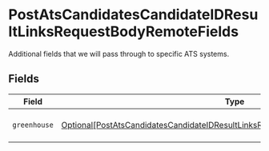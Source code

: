 # PostAtsCandidatesCandidateIDResultLinksRequestBodyRemoteFields

Additional fields that we will pass through to specific ATS systems.


## Fields

| Field                                                                                                                                                                                     | Type                                                                                                                                                                                      | Required                                                                                                                                                                                  | Description                                                                                                                                                                               |
| ----------------------------------------------------------------------------------------------------------------------------------------------------------------------------------------- | ----------------------------------------------------------------------------------------------------------------------------------------------------------------------------------------- | ----------------------------------------------------------------------------------------------------------------------------------------------------------------------------------------- | ----------------------------------------------------------------------------------------------------------------------------------------------------------------------------------------- |
| `greenhouse`                                                                                                                                                                              | [Optional[PostAtsCandidatesCandidateIDResultLinksRequestBodyRemoteFieldsGreenhouse]](../../models/operations/postatscandidatescandidateidresultlinksrequestbodyremotefieldsgreenhouse.md) | :heavy_minus_sign:                                                                                                                                                                        | Fields specific to Greenhouse.                                                                                                                                                            |